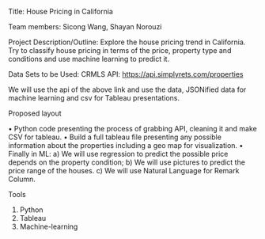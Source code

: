 Title: House Pricing in California
 
Team members: Sicong Wang, Shayan Norouzi

Project Description/Outline:
Explore the house pricing trend in California. Try to classify house pricing in terms of the price, property type and conditions and use machine learning to predict it.

Data Sets to be Used:
CRMLS API: https://api.simplyrets.com/properties

We will use the api of the above link and use the data, JSONified data for machine learning and csv for Tableau presentations.
 
Proposed layout

•	Python code presenting the process of grabbing API, cleaning it and make CSV for tableau.
•	Build a full tableau file presenting any possible information about the properties including a geo map for visualization.
•	Finally in ML:
a)	We will use regression to predict the possible price depends on the property condition; 
b)	We will use pictures to predict the price range of the houses.
c)	We will use Natural Language for Remark Column.

Tools

1.	Python
2.	Tableau
3.	Machine-learning



